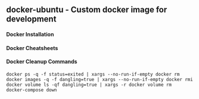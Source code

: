 docker-ubuntu - Custom docker image for development
---------------------------------------------------------------

#### Docker Installation


#### Docker Cheatsheets

#### Docker Cleanup Commands

```
docker ps -q -f status=exited | xargs --no-run-if-empty docker rm
docker images -q -f dangling=true | xargs --no-run-if-empty docker rmi
docker volume ls -qf dangling=true | xargs -r docker volume rm
docker-compose down
```


